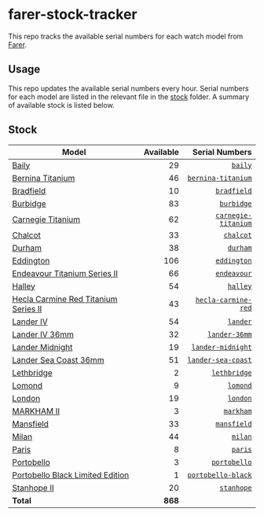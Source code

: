 # farer-stock-tracker

This repo tracks the available serial numbers for each watch model from [Farer](https://farer.com).

## Usage

This repo updates the available serial numbers every hour. Serial numbers for each model are listed in the relevant file in the [stock](./stock) folder. A summary of available stock is listed below.

## Stock

| Model | Available | Serial Numbers |
| ----- | --------: | -------------: |
| [Baily](https://usd.farer.com/products/baily) | 29 | [`baily`](./stock/baily) |
| [Bernina Titanium](https://usd.farer.com/products/bernina-titanium) | 46 | [`bernina-titanium`](./stock/bernina-titanium) |
| [Bradfield](https://usd.farer.com/products/bradfield) | 10 | [`bradfield`](./stock/bradfield) |
| [Burbidge](https://usd.farer.com/products/burbidge) | 83 | [`burbidge`](./stock/burbidge) |
| [Carnegie Titanium](https://usd.farer.com/products/carnegie-titanium) | 62 | [`carnegie-titanium`](./stock/carnegie-titanium) |
| [Chalcot](https://usd.farer.com/products/chalcot) | 33 | [`chalcot`](./stock/chalcot) |
| [Durham](https://usd.farer.com/products/durham) | 38 | [`durham`](./stock/durham) |
| [Eddington](https://usd.farer.com/products/eddington) | 106 | [`eddington`](./stock/eddington) |
| [Endeavour Titanium Series II](https://usd.farer.com/products/endeavour) | 66 | [`endeavour`](./stock/endeavour) |
| [Halley](https://usd.farer.com/products/halley) | 54 | [`halley`](./stock/halley) |
| [Hecla Carmine Red Titanium Series II](https://usd.farer.com/products/hecla-carmine-red) | 43 | [`hecla-carmine-red`](./stock/hecla-carmine-red) |
| [Lander IV](https://usd.farer.com/products/lander) | 54 | [`lander`](./stock/lander) |
| [Lander IV 36mm](https://usd.farer.com/products/lander-36mm) | 32 | [`lander-36mm`](./stock/lander-36mm) |
| [Lander Midnight](https://usd.farer.com/products/lander-midnight) | 19 | [`lander-midnight`](./stock/lander-midnight) |
| [Lander Sea Coast 36mm](https://usd.farer.com/products/lander-sea-coast) | 51 | [`lander-sea-coast`](./stock/lander-sea-coast) |
| [Lethbridge](https://usd.farer.com/products/lethbridge) | 2 | [`lethbridge`](./stock/lethbridge) |
| [Lomond](https://usd.farer.com/products/lomond) | 9 | [`lomond`](./stock/lomond) |
| [London](https://usd.farer.com/products/london) | 19 | [`london`](./stock/london) |
| [MARKHAM II](https://usd.farer.com/products/markham) | 3 | [`markham`](./stock/markham) |
| [Mansfield](https://usd.farer.com/products/mansfield) | 33 | [`mansfield`](./stock/mansfield) |
| [Milan](https://usd.farer.com/products/milan) | 44 | [`milan`](./stock/milan) |
| [Paris](https://usd.farer.com/products/paris) | 8 | [`paris`](./stock/paris) |
| [Portobello](https://usd.farer.com/products/portobello) | 3 | [`portobello`](./stock/portobello) |
| [Portobello Black Limited Edition](https://usd.farer.com/products/portobello-black) | 1 | [`portobello-black`](./stock/portobello-black) |
| [Stanhope II](https://usd.farer.com/products/stanhope) | 20 | [`stanhope`](./stock/stanhope) |
| **Total** | **868** | |
